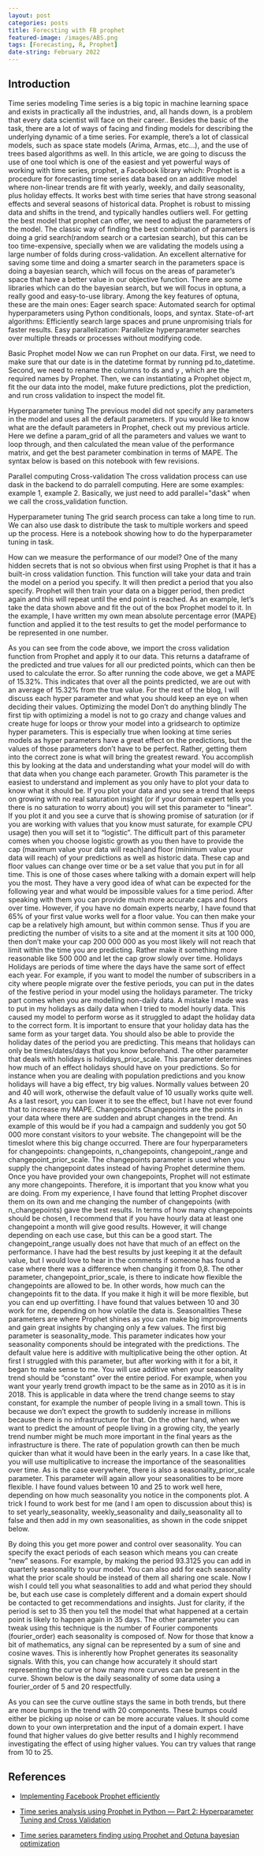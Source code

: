 ```yaml
---
layout: post
categories: posts
title: Forecsting with FB prophet
featured-image: /images/ABS.png
tags: [Forecasting, R, Prophet]
date-string: February 2022
---
```


## Introduction


Time series modeling
Time series is a big topic in machine learning space and exists in practically all the industries, and, all hands down, is a problem that every data scientist will face on their career..
Besides the basic of the task, there are a lot of ways of facing and finding models for describing the underlying dynamic of a time series. For example, there’s a lot of classical models, such as space state models (Arima, Armas, etc…), and the use of trees based algorithms as well. In this article, we are going to discuss the use of one tool which is one of the easiest and yet powerful ways of working with time series, prophet, a Facebook library which:
Prophet is a procedure for forecasting time series data based on an additive model where non-linear trends are fit with yearly, weekly, and daily seasonality, plus holiday effects. It works best with time series that have strong seasonal effects and several seasons of historical data. Prophet is robust to missing data and shifts in the trend, and typically handles outliers well.
For getting the best model that prophet can offer, we need to adjust the parameters of the model. The classic way of finding the best combination of parameters is doing a grid search(random search or a cartesian search), but this can be too time-expensive, specially when we are validating the models using a large number of folds during cross-validation.
An excellent alternative for saving some time and doing a smarter search in the parameters space is doing a bayesian search, which will focus on the areas of parameter’s space that have a better value in our objective function. There are some libraries which can do the bayesian search, but we will focus in optuna, a really good and easy-to-use library. Among the key features of optuna, these are the main ones:
Eager search space: Automated search for optimal hyperparameters using Python conditionals, loops, and syntax.
State-of-art algorithms: Efficiently search large spaces and prune unpromising trials for faster results.
Easy parallelization: Parallelize hyperparameter searches over multiple threads or processes without modifying code.


Basic Prophet model
Now we can run Prophet on our data. First, we need to make sure that our date is in the datetime format by running pd.to_datetime. Second, we need to rename the columns to ds and y , which are the required names by Prophet.
Then, we can instantiating a Prophet object m, fit the our data into the model, make future predictions, plot the prediction, and run cross validation to inspect the model fit.


Hyperparameter tuning
The previous model did not specify any parameters in the model and uses all the default parameters. If you would like to know what are the default parameters in Prophet, check out my previous article.
Here we define a param_grid of all the parameters and values we want to loop through, and then calculated the mean value of the performance matrix, and get the best parameter combination in terms of MAPE. The syntax below is based on this notebook with few revisions.


Parallel computing
Cross-validation
The cross validation process can use dask in the backend to do parralell computing. Here are some examples: example 1, example 2. Basically, we just need to add parallel="dask" when we call the cross_validation function.

Hyperparameter tuning
The grid search process can take a long time to run. We can also use dask to distribute the task to multiple workers and speed up the process. Here is a notebook showing how to do the hyperparameter tuning in task.

How can we measure the performance of our model?
One of the many hidden secrets that is not so obvious when first using Prophet is that it has a built-in cross validation function. This function will take your data and train the model on a period you specify. It will then predict a period that you also specify. Prophet will then train your data on a bigger period, then predict again and this will repeat until the end point is reached.
As an example, let’s take the data shown above and fit the out of the box Prophet model to it. In the example, I have written my own mean absolute percentage error (MAPE) function and applied it to the test results to get the model performance to be represented in one number.

As you can see from the code above, we import the cross validation function from Prophet and apply it to our data. This returns a dataframe of the predicted and true values for all our predicted points, which can then be used to calculate the error.
So after running the code above, we get a MAPE of 15.32%. This indicates that over all the points predicted, we are out with an average of 15.32% from the true value.
For the rest of the blog, I will discuss each hyper parameter and what you should keep an eye on when deciding their values.
Optimizing the model
Don’t do anything blindly
The first tip with optimizing a model is not to go crazy and change values and create huge for loops or throw your model into a gridsearch to optimize hyper parameters. This is especially true when looking at time series models as hyper parameters have a great effect on the predictions, but the values of those parameters don’t have to be perfect. Rather, getting them into the correct zone is what will bring the greatest reward. You accomplish this by looking at the data and understanding what your model will do with that data when you change each parameter.
Growth
This parameter is the easiest to understand and implement as you only have to plot your data to know what it should be. If you plot your data and you see a trend that keeps on growing with no real saturation insight (or if your domain expert tells you there is no saturation to worry about) you will set this parameter to “linear”.
If you plot it and you see a curve that is showing promise of saturation (or if you are working with values that you know must saturate, for example CPU usage) then you will set it to “logistic”.
The difficult part of this parameter comes when you choose logistic growth as you then have to provide the cap (maximum value your data will reach)and floor (minimum value your data will reach) of your predictions as well as historic data. These cap and floor values can change over time or be a set value that you put in for all time.
This is one of those cases where talking with a domain expert will help you the most. They have a very good idea of what can be expected for the following year and what would be impossible values for a time period. After speaking with them you can provide much more accurate caps and floors over time. However, if you have no domain experts nearby, I have found that 65% of your first value works well for a floor value. You can then make your cap be a relatively high amount, but within common sense. Thus if you are predicting the number of visits to a site and at the moment it sits at 100 000, then don’t make your cap 200 000 000 as you most likely will not reach that limit within the time you are predicting. Rather make it something more reasonable like 500 000 and let the cap grow slowly over time.
Holidays
Holidays are periods of time where the days have the same sort of effect each year. For example, if you want to model the number of subscribers in a city where people migrate over the festive periods, you can put in the dates of the festive period in your model using the holidays parameter.
The tricky part comes when you are modelling non-daily data. A mistake I made was to put in my holidays as daily data when I tried to model hourly data. This caused my model to perform worse as it struggled to adapt the holiday data to the correct form. It is important to ensure that your holiday data has the same form as your target data. You should also be able to provide the holiday dates of the period you are predicting. This means that holidays can only be times/dates/days that you know beforehand.
The other parameter that deals with holidays is holidays_prior_scale. This parameter determines how much of an effect holidays should have on your predictions. So for instance when you are dealing with population predictions and you know holidays will have a big effect, try big values. Normally values between 20 and 40 will work, otherwise the default value of 10 usually works quite well. As a last resort, you can lower it to see the effect, but I have not ever found that to increase my MAPE.
Changepoints
Changepoints are the points in your data where there are sudden and abrupt changes in the trend. An example of this would be if you had a campaign and suddenly you got 50 000 more constant visitors to your website. The changepoint will be the timeslot where this big change occurred.
There are four hyperparameters for changepoints: changepoints, n_changepoints, changepoint_range and changepoint_prior_scale.
The changepoints parameter is used when you supply the changepoint dates instead of having Prophet determine them. Once you have provided your own changepoints, Prophet will not estimate any more changepoints. Therefore, it is important that you know what you are doing. From my experience, I have found that letting Prophet discover them on its own and me changing the number of changepoints (with n_changepoints) gave the best results. In terms of how many changepoints should be chosen, I recommend that if you have hourly data at least one changepoint a month will give good results. However, it will change depending on each use case, but this can be a good start.
The changepoint_range usually does not have that much of an effect on the performance. I have had the best results by just keeping it at the default value, but I would love to hear in the comments if someone has found a case where there was a difference when changing it from 0,8. The other parameter, changepoint_prior_scale, is there to indicate how flexible the changepoints are allowed to be. In other words, how much can the changepoints fit to the data. If you make it high it will be more flexible, but you can end up overfitting. I have found that values between 10 and 30 work for me, depending on how volatile the data is.
Seasonalities
These parameters are where Prophet shines as you can make big improvements and gain great insights by changing only a few values.
The first big parameter is seasonality_mode. This parameter indicates how your seasonality components should be integrated with the predictions. The default value here is additive with multiplicative being the other option. At first I struggled with this parameter, but after working with it for a bit, it began to make sense to me. You will use additive when your seasonality trend should be “constant” over the entire period. For example, when you want your yearly trend growth impact to be the same as in 2010 as it is in 2018. This is applicable in data where the trend change seems to stay constant, for example the number of people living in a small town. This is because we don’t expect the growth to suddenly increase in millions because there is no infrastructure for that.
On the other hand, when we want to predict the amount of people living in a growing city, the yearly trend number might be much more important in the final years as the infrastructure is there. The rate of population growth can then be much quicker than what it would have been in the early years. In a case like that, you will use multiplicative to increase the importance of the seasonalities over time.
As is the case everywhere, there is also a seasonality_prior_scale parameter. This parameter will again allow your seasonalities to be more flexible. I have found values between 10 and 25 to work well here, depending on how much seasonality you notice in the components plot.
A trick I found to work best for me (and I am open to discussion about this) is to set yearly_seasonality, weekly_seasonality and daily_seasonality all to false and then add in my own seasonalities, as shown in the code snippet below.

By doing this you get more power and control over seasonality. You can specify the exact periods of each season which means you can create “new” seasons. For example, by making the period 93.3125 you can add in quarterly seasonality to your model. You can also add for each seasonality what the prior scale should be instead of them all sharing one scale. Now I wish I could tell you what seasonalities to add and what period they should be, but each use case is completely different and a domain expert should be contacted to get recommendations and insights.
Just for clarity, if the period is set to 35 then you tell the model that what happened at a certain point is likely to happen again in 35 days.
The other parameter you can tweak using this technique is the number of Fourier components (fourier_order) each seasonality is composed of. Now for those that know a bit of mathematics, any signal can be represented by a sum of sine and cosine waves. This is inherently how Prophet generates its seasonality signals. With this, you can change how accurately it should start representing the curve or how many more curves can be present in the curve. Shown below is the daily seasonality of some data using a fourier_order of 5 and 20 respectfully.


As you can see the curve outline stays the same in both trends, but there are more bumps in the trend with 20 components. These bumps could either be picking up noise or can be more accurate values. It should come down to your own interpretation and the input of a domain expert. I have found that higher values do give better results and I highly recommend investigating the effect of using higher values. You can try values that range from 10 to 25.

## References

+ [Implementing Facebook Prophet efficiently](https://towardsdatascience.com/implementing-facebook-prophet-efficiently-c241305405a3)

+ [Time series analysis using Prophet in Python — Part 2: Hyperparameter Tuning and Cross Validation](https://medium.com/analytics-vidhya/time-series-analysis-using-prophet-in-python-part-2-hyperparameter-tuning-and-cross-validation-88e7d831a067)

+ [Time series parameters finding using Prophet and Optuna bayesian optimization](https://medium.com/spikelab/time-series-parameters-finding-using-prophet-and-optuna-bayesian-optimization-e618614bd8b7)
